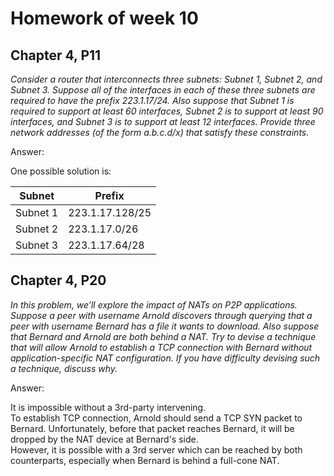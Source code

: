 # Homework of week 10

## Chapter 4, P11

*Consider a router that interconnects three subnets: Subnet 1, Subnet 2,
and Subnet 3. Suppose all of the interfaces in each of these three subnets
are required to have the prefix 223.1.17/24. Also suppose that Subnet 1 is
required to support at least 60 interfaces, Subnet 2 is to support at least 90
interfaces, and Subnet 3 is to support at least 12 interfaces. Provide three
network addresses (of the form a.b.c.d/x) that satisfy these constraints.*

Answer:

One possible solution is:

Subnet|Prefix
-|-
Subnet 1|223.1.17.128/25
Subnet 2|223.1.17.0/26
Subnet 3|223.1.17.64/28

## Chapter 4, P20

*In this problem, we’ll explore the impact of NATs on P2P applications.
Suppose a peer with username Arnold discovers through querying that a
peer with username Bernard has a file it wants to download. Also suppose
that Bernard and Arnold are both behind a NAT. Try to devise a technique
that will allow Arnold to establish a TCP connection with Bernard without
application-specific NAT configuration. If you have difficulty devising such
a technique, discuss why.*

Answer:

It is impossible without a 3rd-party intervening.  
To establish TCP connection, Arnold should send a TCP SYN packet to Bernard.
Unfortunately, before that packet reaches Bernard, it will be dropped by the
NAT device at Bernard's side.  
However, it is possible with a 3rd server which can be reached by both
counterparts, especially when Bernard is behind a full-cone NAT.
